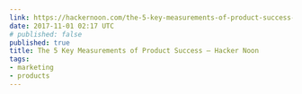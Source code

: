 ```yaml
---
link: https://hackernoon.com/the-5-key-measurements-of-product-success-e53594aabb47
date: 2017-11-01 02:17 UTC
# published: false
published: true
title: The 5 Key Measurements of Product Success – Hacker Noon
tags:
- marketing
- products
---
```




